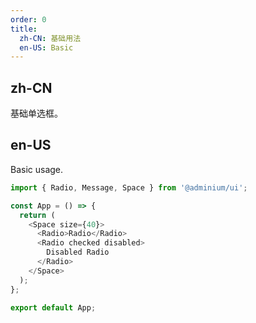 ```yaml
---
order: 0
title:
  zh-CN: 基础用法
  en-US: Basic
---
```


## zh-CN

基础单选框。

## en-US

Basic usage.

```js
import { Radio, Message, Space } from '@adminium/ui';

const App = () => {
  return (
    <Space size={40}>
      <Radio>Radio</Radio>
      <Radio checked disabled>
        Disabled Radio
      </Radio>
    </Space>
  );
};

export default App;
```

